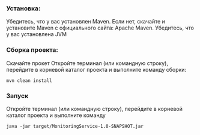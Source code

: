 ### Установка:
Убедитесь, что у вас установлен Maven. Если нет, скачайте и установите Maven с официального сайта: Apache Maven.
Убедитесь, что у вас установлена JVM

### Сборка проекта:
Скачайте прокет 
Откройте терминал (или командную строку), перейдите в корневой каталог проекта и выполните команду сборки:
```
mvn clean install
```
### Запуск
Откройте терминал (или командную строку), перейдите в корневой каталог проекта и выполните команду
```
java -jar target/MonitoringService-1.0-SNAPSHOT.jar
```
